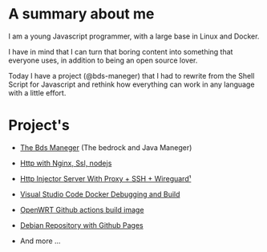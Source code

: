 # A summary about me

I am a young Javascript programmer, with a large base in Linux and Docker.

I have in mind that I can turn that boring content into something that everyone uses, in addition to being an open source lover.

Today I have a project (@bds-maneger) that I had to rewrite from the Shell Script for Javascript and rethink how everything can work in any language with a little effort.

# Project's

* [The Bds Maneger](https://github.com/Bds-Maneger) (The bedrock and Java Maneger)

* [Http with Nginx, Ssl, nodejs](https://github.com/Sirherobrine23/Docker-Http-Server)

* [Http Injector Server With Proxy + SSH + Wireguard¹](https://github.com/Sirherobrine23/http-injector_server-Docker)

* [Visual Studio Code Docker Debugging and Build](https://github.com/Sirherobrine23/Vscode_DockerDebugBuild_Image)

* [OpenWRT Github actions build image](https://github.com/Sirherobrine23/Actions-Build-Openwrt)

* [Debian Repository with Github Pages](https://github.com/Sirherobrine23/apt-pages-repo-actions)

* And more ...
